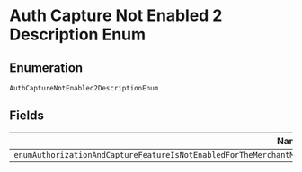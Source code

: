 
# Auth Capture Not Enabled 2 Description Enum

## Enumeration

`AuthCaptureNotEnabled2DescriptionEnum`

## Fields

| Name |
|  --- |
| `enumAuthorizationAndCaptureFeatureIsNotEnabledForTheMerchantMakeSureThatTheRecipientOfTheFundsIsAVerifiedBusinessAccount` |

